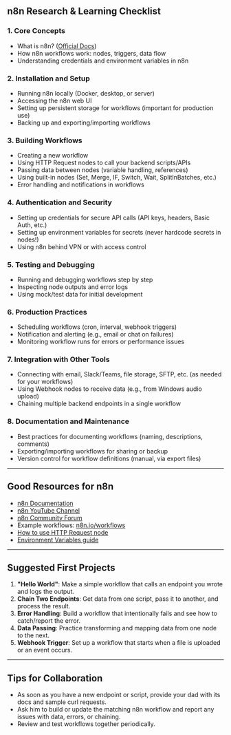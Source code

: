 
## n8n Research & Learning Checklist

### 1. **Core Concepts**
- What is n8n? ([Official Docs](https://docs.n8n.io/))
- How n8n workflows work: nodes, triggers, data flow
- Understanding credentials and environment variables in n8n

### 2. **Installation and Setup**
- Running n8n locally (Docker, desktop, or server)
- Accessing the n8n web UI
- Setting up persistent storage for workflows (important for production use)
- Backing up and exporting/importing workflows

### 3. **Building Workflows**
- Creating a new workflow
- Using HTTP Request nodes to call your backend scripts/APIs
- Passing data between nodes (variable handling, references)
- Using built-in nodes (Set, Merge, IF, Switch, Wait, SplitInBatches, etc.)
- Error handling and notifications in workflows

### 4. **Authentication and Security**
- Setting up credentials for secure API calls (API keys, headers, Basic Auth, etc.)
- Setting up environment variables for secrets (never hardcode secrets in nodes!)
- Using n8n behind VPN or with access control

### 5. **Testing and Debugging**
- Running and debugging workflows step by step
- Inspecting node outputs and error logs
- Using mock/test data for initial development

### 6. **Production Practices**
- Scheduling workflows (cron, interval, webhook triggers)
- Notification and alerting (e.g., email or chat on failures)
- Monitoring workflow runs for errors or performance issues

### 7. **Integration with Other Tools**
- Connecting with email, Slack/Teams, file storage, SFTP, etc. (as needed for your workflows)
- Using Webhook nodes to receive data (e.g., from Windows audio upload)
- Chaining multiple backend endpoints in a single workflow

### 8. **Documentation and Maintenance**
- Best practices for documenting workflows (naming, descriptions, comments)
- Exporting/importing workflows for sharing or backup
- Version control for workflow definitions (manual, via export files)

---

## Good Resources for n8n

- [n8n Documentation](https://docs.n8n.io/)
- [n8n YouTube Channel](https://www.youtube.com/c/n8n_io)
- [n8n Community Forum](https://community.n8n.io/)
- Example workflows: [n8n.io/workflows](https://n8n.io/workflows)
- [How to use HTTP Request node](https://docs.n8n.io/nodes/n8n-nodes-base.httpRequest/)
- [Environment Variables guide](https://docs.n8n.io/hosting/environment-variables/)

---

## Suggested First Projects

1. **"Hello World"**: Make a simple workflow that calls an endpoint you wrote and logs the output.
2. **Chain Two Endpoints**: Get data from one script, pass it to another, and process the result.
3. **Error Handling**: Build a workflow that intentionally fails and see how to catch/report the error.
4. **Data Passing**: Practice transforming and mapping data from one node to the next.
5. **Webhook Trigger**: Set up a workflow that starts when a file is uploaded or an event occurs.

---

## Tips for Collaboration

- As soon as you have a new endpoint or script, provide your dad with its docs and sample curl requests.
- Ask him to build or update the matching n8n workflow and report any issues with data, errors, or chaining.
- Review and test workflows together periodically.
